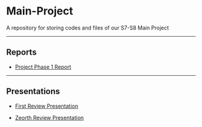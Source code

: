 # Main-Project
A repository for storing codes and files of our S7-S8 Main Project

---

## Reports

* [Project Phase 1 Report](https://github.com/004Ajay/Main-Project/blob/main/Docs/Phase%201%20Project%20Report.pdf)

---

## Presentations

* [First Review Presentation](https://github.com/004Ajay/Main-Project/blob/main/Docs/Main%20Project%20First%20Review.pdf)

* [Zeorth Review Presentation](https://github.com/004Ajay/Main-Project/blob/main/Docs/Main%20Project%20Zeroth%20Review.pdf)